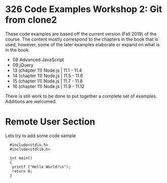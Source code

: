# 326 Code Examples Workshop 2: Git from clone2

These code examples are based off the current version (Fall 2019) of
the course. The content mostly correspond to the chapters in the book
that is used, however, some of the later examples elaborate or expand
on what is in the book.

* 08 Advanced JavaScript
* 09 jQuery
* 13 (chapter 11) Node.js | 11.1 - 11.4
* 14 (chapter 11) Node.js | 11.5 - 11.6
* 15 (chapter 11) Node.js | 11.7 - 11.8
* 16 (chapter 11) Node.js | 11.9 - 11.12

There is still work to be done to put together a complete set of
examples. Additions are welcomed.

# Remote User Section

Lets try to add some code sample
```
  #include<stdio.h>
  #include<stdlib.h>

  int main()
  {
   printf ("Hello World!\n");
   return 0;
  }
```
